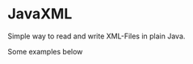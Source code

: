 <h1>JavaXML</h1>
<div>
  
  <p>Simple way to read and write XML-Files in plain Java.</p>
  <p>Some examples below</p>  
  
</div>
